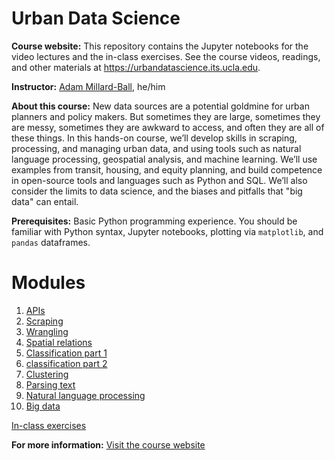 # Urban Data Science

**Course website:** This repository contains the Jupyter notebooks for the video lectures and the in-class exercises.
See the course videos, readings, and other materials at https://urbandatascience.its.ucla.edu.

**Instructor:** [Adam Millard-Ball](https://millardball.its.ucla.edu), he/him

**About this course:** New data sources are a potential goldmine for urban planners and policy makers. But sometimes they are large, sometimes they are messy, sometimes they are awkward to access, and often they are all of these things. In this hands-on course, we’ll develop skills in scraping, processing, and managing urban data, and using tools such as natural language processing, geospatial analysis, and machine learning. We’ll use examples from transit, housing, and equity planning, and build competence in open-source tools and languages such as Python and SQL. We’ll also consider the limits to data science, and the biases and pitfalls that "big data" can entail.

**Prerequisites:** Basic Python programming experience. You should be familiar with Python syntax, Jupyter notebooks, plotting via `matplotlib`, and `pandas` dataframes.

# Modules

1. [APIs](https://github.com/UCLALuskin/urbandatascience/tree/main/lectures/1%20APIs)
2. [Scraping](https://github.com/UCLALuskin/urbandatascience/tree/main/lectures/2%20Scraping)
3. [Wrangling](https://github.com/UCLALuskin/urbandatascience/tree/main/lectures/3%20Wrangling)
4. [Spatial relations](https://github.com/UCLALuskin/urbandatascience/tree/main/lectures/4%20Spatial%20relations)
5. [Classification part 1](https://github.com/UCLALuskin/urbandatascience/tree/main/lectures/5%20Classification%20part%201)
6. [classification part 2](https://github.com/UCLALuskin/urbandatascience/tree/main/lectures/6%20Classification%20part%202)
7. [Clustering](https://github.com/UCLALuskin/urbandatascience/tree/main/lectures/7%20Clustering)
8. [Parsing text](https://github.com/UCLALuskin/urbandatascience/tree/main/lectures/8%20Parsing%20text)
9. [Natural language processing](https://github.com/UCLALuskin/urbandatascience/tree/main/lectures/9%20Natural%20language%20processing)
10. [Big data](https://github.com/UCLALuskin/urbandatascience/tree/main/lectures/10%20Big%20data)

[In-class exercises](https://github.com/UCLALuskin/urbandatascience/tree/main/classes)

**For more information:** [Visit the course website](https://urbandatascience.its.ucla.edu)